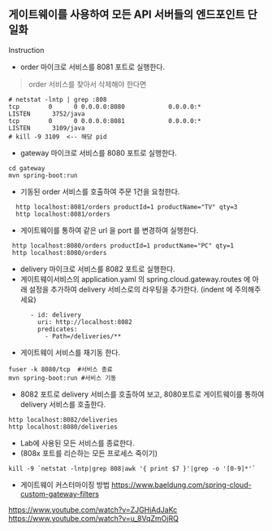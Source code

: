 ## 게이트웨이를 사용하여 모든 API 서버들의 엔드포인트 단일화

Instruction

* order 마이크로 서비스를 8081 포트로 실행한다.
> order 서비스를 찾아서 삭제해야 한다면
```
# netstat -lntp | grep :808 
tcp        0      0 0.0.0.0:8080            0.0.0.0:*               LISTEN      3752/java           
tcp        0      0 0.0.0.0:8081            0.0.0.0:*               LISTEN      3109/java           
# kill -9 3109  <-- 해당 pid
```
* gateway 마이크로 서비스를 8080 포트로 실행한다.
```
cd gateway
mvn spring-boot:run
```
* 기동된 order 서비스를 호출하여 주문 1건을 요청한다.
```
  http localhost:8081/orders productId=1 productName="TV" qty=3
  http localhost:8081/orders
```
* 게이트웨이를 통하여 같은 url 을 port 를 변경하여 실행한다.
```
 http localhost:8080/orders productId=1 productName="PC" qty=1
 http localhost:8080/orders
```
* delivery 마이크로 서비스를 8082 포트로 실행한다.
* 게이트웨이서비스의 application.yaml 의 spring.cloud.gateway.routes 에 아래 설정을 추가하여 delivery 서비스로의 라우팅을 추가한다. (indent 에 주의해주세요)
```
      - id: delivery
        uri: http://localhost:8082
        predicates:
          - Path=/deliveries/** 
```
* 게이트웨이 서비스를 재기동 한다.
```
fuser -k 8080/tcp  #서비스 종료
mvn spring-boot:run #서비스 기동
```
* 8082 포트로 delivery 서비스를 호출하여 보고, 8080포트로 게이트웨이를 통하여 delivery 서비스를 호출한다.
```
http localhost:8082/deliveries
http localhost:8080/deliveries
```
* Lab에 사용된 모든 서비스를 종료한다.
* (808x 포트를 리슨하는 모든 프로세스 죽이기)
```
kill -9 `netstat -lntp|grep 808|awk '{ print $7 }'|grep -o '[0-9]*'`
```
* 게이트웨이 커스터마이징 방법
https://www.baeldung.com/spring-cloud-custom-gateway-filters


https://www.youtube.com/watch?v=ZJGHiAdJaKc
https://www.youtube.com/watch?v=u_8VqZmOjRQ

